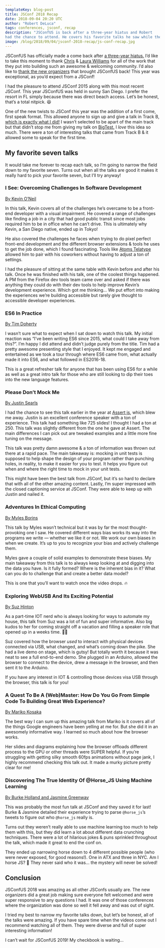 ```yaml
---
templateKey: blog-post
title: JSConf 2018 Recap
date: 2018-09-04 20:20 UTC
author: "Robert DeLuca"
tags: conferences, jsconf, recap
description: "JSConfUS is back after a three-year hiatus and Robert
had the chance to attend. He covers his favorite talks he saw while there!"
image: /blog/2018/09/04/jsconf-2018-recap/js-conf-recap.jpg
---
```


JSConfUS has officially made a come back after [a three-year
hiatus.](http://lastcall.jsconf.us/about.html) I’d like to take this
moment to thank [Chris](https://twitter.com/voodootikigod) & [Laura
Williams](https://twitter.com/lwilliams) for all of the work that they
put into building such an awesome & welcoming community. I’d also like
to [thank the new organizers](https://2018.jsconf.us/team/) that
brought JSConfUS back! This year was exceptional, as you’d expect from
a JSConf!

I had the pleasure to attend JSConf 2015 along with this most recent
JSConf. This year JSConfUS was held in sunny San Diego. I prefer the
resort in FL simply because there was direct beach access. Let’s be
honest, that’s a total nitpick. 😆

One of the new twists to JSConf this year was the addition of a first
come, first speak format. This allowed anyone to sign up and give a
talk in Track B, [which is exactly what I
did!](https://2018.jsconf.us/speakers/robert-deluca/) I wasn’t
selected to be apart of the main track but that didn’t stop me from
giving my talk on [BigTest.](https://bigtestjs.io)  I _love_ this idea
so much. There were a ton of interesting talks that came from Track B
& it allowed some to speak for the first time.

## My favorite seven talks

It would take me forever to recap each talk, so I’m going to narrow
the field down to my favorite seven. Turns out when all the talks are
good it makes it really hard to pick your favorite seven, but I’ll try
anyway!

### I See: Overcoming Challenges In Software Development
[By Kevin O’Neil](https://2018.jsconf.us/speakers/kevin-oneil/)

In this talk, Kevin covers all of the challenges he’s overcame to be a
front-end developer with a visual impairment. He covered a range of
challenges like finding a job in a city that had good public transit
since most jobs required him to be in office when he can’t drive. This
is ultimately why Kevin, a San Diego native, ended up in Tokyo!

He also covered the challenges he faces when trying to do pixel
perfect front-end development and the different browser extensions &
tools he uses to get the job done, which I found fascinating. Tools
like [Atoms Telatype](https://teletype.atom.io/) allowed him to pair
with his coworkers without having to adjust a ton of settings.

I had the pleasure of sitting at the same table with Kevin before and
after his talk. Once he was finished with his talk, one of the coolest
things happened. A PM from the Firefox dev tools team came over and
asked if there was anything they could do with their dev tools to help
improve Kevin’s development experience. Which got me thinking… We put
effort into making the experiences we’re building accessible but
rarely give thought to accessible developer experiences.

### ES6 In Practice
[By Tim Doherty](https://2018.jsconf.us/speakers/tim-doherty/)

I wasn’t sure what to expect when I sat down to watch this talk. My
initial reaction was “I’ve been writing ES6 since 2015, what could I
take away from this?”. I’m happy I did attend and didn’t judge purely
from the title. Tim had a pretty awesome presenting style that I
enjoyed. It kept me engaged and entertained as we took a tour through
where ES6 came from, what actually made it into ES6, and what followed
in ES2016-18.

This is a great refresher talk for anyone that has been using ES6 for
a while as well as a great intro talk for those who are still looking
to dip their toes into the new language features.

### Please Don’t Mock Me
[By Justin Searls](https://2018.jsconf.us/speakers/justin-searls/)

I had the chance to see this talk earlier in the year at [Assert
js](https://www.assertjs.com/schedule/), which blew me away. Justin is
an excellent conference speaker with a ton of experience. This talk
had something like 725 slides! I thought I had a ton at 250. This talk
was slightly different from the one he gave at Assert. The main
differences I can pick out are tweaked examples and a little more fine
tuning on the message.

This talk was pretty damn awesome & a ton of information was thrown
out there at a rapid pace. The main takeaway is: mocking in unit tests
is supposed to help shape the design of your program rather than
punching holes, in reality, to make it easier for you to test. It
helps you figure out when and where the right time to mock in your
unit tests.

This might have been the best talk from JSConf, but it’s so hard to
declare that with all of the other amazing content. Lastly, I’m super
impressed with the closed captioning service at JSConf. They were able
to keep up with Justin and nailed it.

### Adventures In Ethical Computing
[By Myles Borins](https://2018.jsconf.us/speakers/myles-borins/)

This talk by Myles wasn’t technical but it was by far the most
thought-provoking one I saw. He covered different ways bias works its
way into the programs we write — whether we like it or not. We work
our own biases in when we create. It’s up to you to recognize your
bias and actively challenge them.

Myles gave a couple of solid examples to demonstrate these biases. My
main takeaway from this talk is to always keep looking at and digging
into the data you have. Is it fully formed? Where is the inherent bias
in it? What can you do to challenge that and create a better data
model?

This is one that you’ll want to watch once the video drops. 🔥

### Exploring WebUSB And Its Exciting Potential
[By Suz Hinton](https://2018.jsconf.us/speakers/suz-hinton/)

As a part-time IOT nerd who is always looking for ways to automate my
house, this talk from Suz was a lot of fun and super informative. Also
big kudos to her for coming straight off a vacation and filling a
speaker role that opened up in a weeks time. 👏🏼

Suz covered how the browser _used_ to interact with physical devices
connected via USB, what changed, and what’s coming down the pike. She
had a live demo on stage, which is gutsy! But totally worth it because
it was neat to see a full end-to-end demo. She plugged in an Arduino,
allowed the browser to connect to the device,  drew a message in the
browser, and then sent it to the Arduino.

If you have any interest in IOT & controlling those devices visa USB
through the browser, this talk is for you!

### A Quest To Be A (Web)Master: How Do You Go From Simple Code To Building Great Web Experience?
[By Mariko Kosaka](https://2018.jsconf.us/speakers/mariko-kosaka/)

The best way I can sum up this amazing talk from Mariko is it covers
all of the things Google engineers have been yelling at me for. But
she did it in an awesomely informative way. I learned so much about
how the browser works.

Her slides and diagrams explaining how the browser offloads different
process to the GPU or other threads were SUPER helpful. If you’re
struggling with getting silky smooth 60fps animations without page
jank, I highly recommend checking this talk out. It made a murky
picture pretty clear for me!

### Discovering The True Identity Of @Horse_JS Using Machine Learning
[By Burke Holland and Jasmine Greenway](https://2018.jsconf.us/speakers/burke-holland-and-jasmine-greenway/)

This was probably the most fun talk at JSConf and they saved it for
last! Burke & Jasmine detailed their experience trying to parse
`@horse_js`’s tweets to figure out who `@horse_js` really is.

Turns out they weren’t really able to use machine learning too much to
help them with this, but they did learn a lot about different data
crunching techniques. There were a lot of hilarious jokes & puns
sprinkled throughout the talk, which made it great to end the conf
on.

They ended up narrowing horse down to 4 different possible people (who
were never exposed, for good reasons!). One in ATX and three in
NYC. Am I horse JS? 🤔 They never said who it was… the mystery will
never be solved!

## Conclusion

JSConfUS 2018 was amazing as all other JSConfs usually are. The new
organizers did a great job making sure everyone felt welcomed and were
super responsive to any questions I had. It was one of those
conferences where the organization was done so well it fell away and
was out of sight.

I tried my best to narrow my favorite talks down, but let’s be honest,
all of the talks were amazing. If you have spare time when the videos
come out I recommend watching all of them. They were diverse and full
of super interesting information!

I can’t wait for JSConfUS 2019! My checkbook is waiting…
